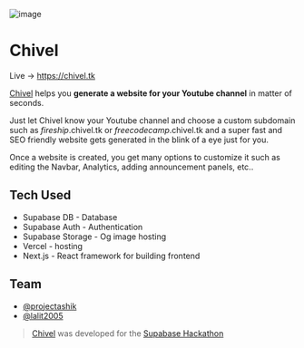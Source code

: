 ![image](https://user-images.githubusercontent.com/69138026/145726209-93bbe46b-7a45-4783-b65a-6ee2d3b7261c.png)

# Chivel

Live → https://chivel.tk

[Chivel](https://chivel.tk/) helps you **generate a website for your Youtube channel** in matter of seconds. 

Just let Chivel know your Youtube channel and choose a custom subdomain such as *fireship*.chivel.tk or *freecodecamp*.chivel.tk and a super fast and SEO friendly website gets generated in the blink of a eye just for you.

Once a website is created, you get many options to customize it such as editing the Navbar, Analytics, adding announcement panels, etc.. 

## Tech Used

- Supabase DB - Database
- Supabase Auth - Authentication
- Supabase Storage - Og image hosting
- Vercel - hosting
- Next.js - React framework for building frontend


## Team

- [@projectashik](https://github.com/projectashik/)
- [@lalit2005](https://github.com/lalit2005/)

> [Chivel](https://chivel.tk) was developed for the [Supabase Hackathon](https://supabase.com/blog/2021/12/03/supabase-holiday-hackdays-hackathon)
